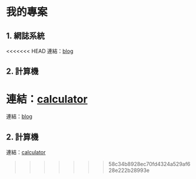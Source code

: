 # 我的專案


## 1. 網誌系統

<<<<<<< HEAD
連結：[blog](Finalexam/blog)

## 2. 計算機

連結：[calculator](Finalexam/Javascript)
=======
連結：[blog](blog)

## 2. 計算機

連結：[calculator](calculator)
>>>>>>> 58c34b8928ec70fd4324a529af628e222b28993e

